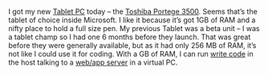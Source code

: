 I got my new [Tablet
PC](http://www.microsoft.com/windowsxp/tabletpc/default.asp) today – the
[Toshiba Portege
3500](http://www.csd.toshiba.com/cgi-bin/tais/pc/pc_tabletPcDetail.jsp).
Seems that’s the tablet of choice inside Microsoft. I like it because
it’s got 1GB of RAM and a nifty place to hold a full size pen. My
previous Tablet was a beta unit – I was a tablet champ so I had one 6
months before they launch. That was great before they were generally
available, but as it had only 256 MB of RAM, it’s not like I could use
it for coding. With a GB of RAM, I can run [write
code](http://msdn.microsoft.com/vstudio/) in the host talking to a
[web/app
server](http://www.microsoft.com/windowsserver2003/default.mspx) in a
virtual PC.
